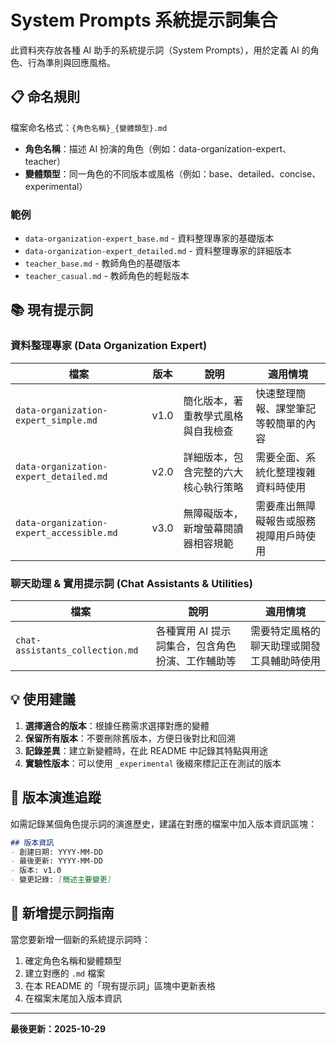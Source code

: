 # System Prompts 系統提示詞集合

此資料夾存放各種 AI 助手的系統提示詞（System Prompts），用於定義 AI 的角色、行為準則與回應風格。

## 📋 命名規則

檔案命名格式：`{角色名稱}_{變體類型}.md`

- **角色名稱**：描述 AI 扮演的角色（例如：data-organization-expert、teacher）
- **變體類型**：同一角色的不同版本或風格（例如：base、detailed、concise、experimental）

### 範例
- `data-organization-expert_base.md` - 資料整理專家的基礎版本
- `data-organization-expert_detailed.md` - 資料整理專家的詳細版本
- `teacher_base.md` - 教師角色的基礎版本
- `teacher_casual.md` - 教師角色的輕鬆版本

## 📚 現有提示詞

### 資料整理專家 (Data Organization Expert)

| 檔案 | 版本 | 說明 | 適用情境 |
|------|------|------|----------|
| `data-organization-expert_simple.md` | v1.0 | 簡化版本，著重教學式風格與自我檢查 | 快速整理簡報、課堂筆記等較簡單的內容 |
| `data-organization-expert_detailed.md` | v2.0 | 詳細版本，包含完整的六大核心執行策略 | 需要全面、系統化整理複雜資料時使用 |
| `data-organization-expert_accessible.md` | v3.0 | 無障礙版本，新增螢幕閱讀器相容規範 | 需要產出無障礙報告或服務視障用戶時使用 |

### 聊天助理 & 實用提示詞 (Chat Assistants & Utilities)

| 檔案 | 說明 | 適用情境 |
|------|------|----------|
| `chat-assistants_collection.md` | 各種實用 AI 提示詞集合，包含角色扮演、工作輔助等 | 需要特定風格的聊天助理或開發工具輔助時使用 |

## 💡 使用建議

1. **選擇適合的版本**：根據任務需求選擇對應的變體
2. **保留所有版本**：不要刪除舊版本，方便日後對比和回溯
3. **記錄差異**：建立新變體時，在此 README 中記錄其特點與用途
4. **實驗性版本**：可以使用 `_experimental` 後綴來標記正在測試的版本

## 🔄 版本演進追蹤

如需記錄某個角色提示詞的演進歷史，建議在對應的檔案中加入版本資訊區塊：

```markdown
## 版本資訊
- 創建日期: YYYY-MM-DD
- 最後更新: YYYY-MM-DD
- 版本: v1.0
- 變更記錄: [簡述主要變更]
```

## 📝 新增提示詞指南

當您要新增一個新的系統提示詞時：

1. 確定角色名稱和變體類型
2. 建立對應的 `.md` 檔案
3. 在本 README 的「現有提示詞」區塊中更新表格
4. 在檔案末尾加入版本資訊

---

**最後更新：2025-10-29**
